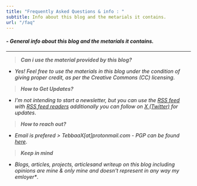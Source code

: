 ```yaml
---
title: "Frequently Asked Questions & info : "
subtitle: Info about this blog and the metarials it contains.
url: "/faq"
---
```


#### - _General info about this blog and the metarials it contains._

---

> **_Can i use the material provided by this blog?_**

- _Yes! Feel free to use the materials in this blog under the condition of giving proper credit, as per the *Creative Commons (CC) licensing*_.

> **_How to Get Updates?_**

- _I'm not intending to start a newsletter, but you can use the [RSS feed](/index.xml) with [RSS feed readers](https://www.privacytools.io/privacy-rss-feed-readers) additionally you can follow on [X (Twitter)](https://twitter.com/TebbaaX) for updates_.

> **_How to reach out?_**

- _Email is prefered > TebbaaX[at]protonmail.com - PGP can be found [here](/pgp.txt)_.

> **_Keep in mind_**

- _Blogs, articles, projects, articlesand writeup on this blog including opinions are mine & only mine and doesn't represent in any way my emloyer*_.